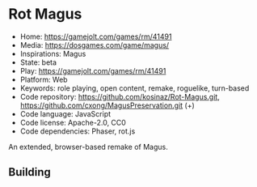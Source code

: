 # Rot Magus

- Home: https://gamejolt.com/games/rm/41491
- Media: https://dosgames.com/game/magus/
- Inspirations: Magus
- State: beta
- Play: https://gamejolt.com/games/rm/41491
- Platform: Web
- Keywords: role playing, open content, remake, roguelike, turn-based
- Code repository: https://github.com/kosinaz/Rot-Magus.git, https://github.com/cxong/MagusPreservation.git (+)
- Code language: JavaScript
- Code license: Apache-2.0, CC0
- Code dependencies: Phaser, rot.js

An extended, browser-based remake of Magus.

## Building
